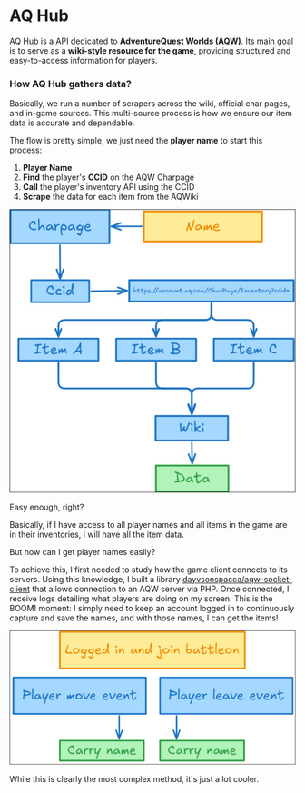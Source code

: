# AQ Hub

AQ Hub is a API dedicated to **AdventureQuest Worlds (AQW)**. Its main goal is to serve as a **wiki-style resource for the game**, providing structured and easy-to-access information for players.

### How AQ Hub gathers data?

Basically, we run a number of scrapers across the wiki, official char pages, and in-game sources. This multi-source process is how we ensure our item data is accurate and dependable.

The flow is pretty simple; we just need the **player name** to start this process:

1. **Player Name**
2. **Find** the player's **CCID** on the AQW Charpage
3. **Call** the player's inventory API using the CCID
4. **Scrape** the data for each item from the AQWiki

![mine-player-items](/.github/images/mine-player-items.jpg)

Easy enough, right?

Basically, if I have access to all player names and all items in the game are in their inventories, I will have all the item data.

But how can I get player names easily?

To achieve this, I first needed to study how the game client connects to its servers. Using this knowledge, I built a library [dayvsonspacca/aqw-socket-client](https://github.com/dayvsonspacca/aqw-socket-client) that allows connection to an AQW server via PHP. Once connected, I receive logs detailing what players are doing on my screen. This is the BOOM! moment: I simply need to keep an account logged in to continuously capture and save the names, and with those names, I can get the items!

![mine-player-items](/.github/images/mine-players-name.jpg)

While this is clearly the most complex method, it's just a lot cooler.
